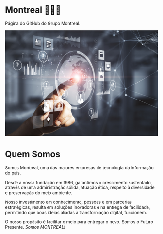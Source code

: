 # Montreal 👨🏽‍💻

Página do GitHub do Grupo Montreal.

![Montreal](/images/CapaGithub.png)

# Quem Somos

Somos Montreal, uma das maiores empresas de tecnologia da informação do país. 

Desde a nossa fundação em 1986, garantimos o crescimento sustentado, através de uma administração sólida, atuação ética, respeito à diversidade e preservação do meio ambiente.

Nosso investimento em conhecimento, pessoas e em parcerias estratégicas, resulta em soluções inovadoras e na entrega de facilidade, permitindo que boas ideias aliadas à transformação digital, funcionem. 

O nosso propósito é facilitar o meio para entregar o novo. Somos o Futuro Presente.
*Somos MONTREAL!*

